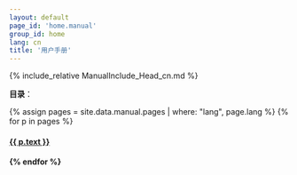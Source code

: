 ```yaml
---
layout: default
page_id: 'home.manual'
group_id: home
lang: cn
title: '用户手册'
---
```

{% include_relative ManualInclude_Head_cn.md %}

**目录**：  

{% assign pages = site.data.manual.pages | where: "lang", page.lang %}
{% for p in pages %}
  <h4><a href="{{ site.home.url }}/{{ p.pattern }}">{{ p.text }}</a><h4>
{% endfor %}

